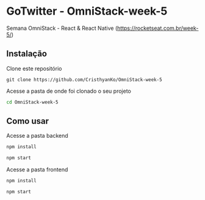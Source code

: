 # GoTwitter - OmniStack-week-5
Semana OmniStack - React &amp; React Native (https://rocketseat.com.br/week-5/)


## Instalação
Clone este repositório
```git
git clone https://github.com/CristhyanKo/OmniStack-week-5
```
Acesse a pasta de onde foi clonado o seu projeto

```bash
cd OmniStack-week-5
```

## Como usar
Acesse a pasta backend

```bash
npm install
```

```bash
npm start
```

Acesse a pasta frontend

```bash
npm install
```

```bash
npm start
```

